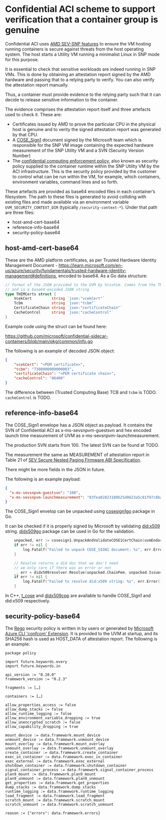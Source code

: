 # Confidential ACI scheme to support verification that a container group is genuine

Confidential ACI uses [AMD SEV-SNP features](https://www.amd.com/en/support/tech-docs/sev-secure-nested-paging-firmware-abi-specification) to ensure the VM hosting running containers is secure against threats from the host operating system. The host starts a Utility VM running a minimalist Linux in SNP mode for this purpose. 

It is essential to check that sensitive workloads are indeed running in SNP VMs. This is done by obtaining an attestation report signed by the AMD hardware and passing that to a relying party to verify. You can also verify the attestation report manually.


Thus, a container must provide evidence to the relying party such that it can decide to release sensitive information to the container.

The evidence comprises the attestation report itself and three artefacts used to check it. These are:
- Certificates issued by AMD to prove the particular CPU in the physical host is genuine and to verity the signed attestation report was generated by that CPU.
- A [COSE_Sign1](https://datatracker.ietf.org/doc/html/rfc9052) document signed by the Microsoft team which is responsible for the SNP VM image containing the expected hardware measurement of the SNP Utility VM and a SVN (Security Version Number) 
- The [confidential computing enforcement policy](https://learn.microsoft.com/en-us/azure/container-instances/container-instances-confidential-overview#confidential-computing-enforcement-policies), also known as security policy supplied to the container runtime within the SNP Utility VM by the ACI infrastructure. This is the security policy provided by the customer to control what can be run within the VM, for example, which containers, environment variables, command lines and so forth.

These artefacts are provided as base64 encoded files in each container’s filesystem. The path to these files is generated to avoid colliding with existing files and made available via an environment variable `UVM_SECURITY_CONTEXT_DIR` (typically `/security-context-*`). Under that path are three files:
- host-amd-cert-base64
- reference-info-base64
- security-policy-base64

## host-amd-cert-base64

These are the AMD platform certificates, as per Trusted Hardware Identity Management Document - https://learn.microsoft.com/en-us/azure/security/fundamentals/trusted-hardware-identity-management#definitions, encoded to base64. As a Go data structure:

```go
// format of the JSON provided to the UVM by hcsshim. Comes from the THIM endpoint
// and is a base64 encoded JSON string
type THIMCerts struct {
    VcekCert         string `json:"vcekCert"`
    Tcbm             string `json:"tcbm"`
    CertificateChain string `json:"certificateChain"`
    CacheControl     string `json:"cacheControl"`
}
```

Example code using the struct can be found here:

https://github.com/microsoft/confidential-sidecar-containers/blob/main/pkg/common/info.go

The following is an example of decoded JSON object:

```json
{
    "vcekCert": "<PEM certificate>",
    "tcbm": "7308000000000003",
    "certificateChain": "<PEM certificate chain>",
    "cacheControl": "86400"
}
```

The difference between (Trusted Computing Base) TCB and `tcbm` is TODO.
`cacheControl` is TODO.

## reference-info-base64

The COSE_Sign1 envelope has a JSON object as payload. It contains the SVN of Confidential ACI as x-ms-sevsnpvm-guestsvn and hex encoded launch time measurement of UVM as x-ms-sevsnpvm-launchmeasurement.

The production SVN starts from 100.
The latest SVN can be found at TODO.

The measurement the same as MEASUREMENT of attestation report in Table 21 of [SEV Secure Nested Paging Firmware ABI Specification](https://www.amd.com/en/support/tech-docs/sev-secure-nested-paging-firmware-abi-specification).

There might be more fields in the JSON in future.

The following is an example payload:
```json
{
  "x-ms-sevsnpvm-guestsvn": "100",
  "x-ms-sevsnpvm-launchmeasurement": "03fea02823189b25d0623a5c81f97c8ba4d2fbc48c914a55ce525f90454ddcec303743dac2fc013f0846912d1412f6df"
}
```

The COSE_Sign1 envelop can be unpacked using [cosesign1go](https://pkg.go.dev/github.com/Microsoft/cosesign1go) package in Go.

It can be checked if it is properly signed by Microsoft by validating [did:x509](https://github.com/microsoft/did-x509/blob/main/specification.md) string.
[didx509go](https://pkg.go.dev/github.com/Microsoft/didx509go) package can be used in Go for the validation.

```go
    unpacked, err := cosesign1.UnpackAndValidateCOSE1CertChain(uvmEndorsements)
    if err != nil {
        log.Fatalf("Failed to unpack COSE_SIGN1 document: %s", err.Error())
    }

    // Resolve returns a did doc that we don't need
    // we only care if there was an error or not
    _, err = didx509resolver.Resolve(unpacked.ChainPem, unpacked.Issuer /*did:x509 string*/, true)
    if err != nil {
        log.Fatalf("Failed to resolve did:x509 string: %s", err.Error())
    }
```

In C++, [t_cose](https://github.com/laurencelundblade/t_cose) and [didx509cpp](https://github.com/microsoft/didx509cpp) are available to handle COSE_Sign1 and did:x509 respectively.

## security-policy-base64

The [Rego](https://www.openpolicyagent.org/docs/latest/policy-language/) security policy is written in  by users or generated by [Microsoft Azure CLI 'confcom' Extension](https://github.com/Azure/azure-cli-extensions/blob/main/src/confcom/azext_confcom/README.md). It is provided to the UVM at startup, and its SHA256 hash is used as HOST_DATA of attestation report. The following is an example:

```
package policy

import future.keywords.every
import future.keywords.in

api_version := "0.10.0"
framework_version := "0.2.3"

fragments := […]

containers := […]

allow_properties_access := false
allow_dump_stacks := false
allow_runtime_logging := false
allow_environment_variable_dropping := true
allow_unencrypted_scratch := false
allow_capability_dropping := true

mount_device := data.framework.mount_device
unmount_device := data.framework.unmount_device
mount_overlay := data.framework.mount_overlay
unmount_overlay := data.framework.unmount_overlay
create_container := data.framework.create_container
exec_in_container := data.framework.exec_in_container
exec_external := data.framework.exec_external
shutdown_container := data.framework.shutdown_container
signal_container_process := data.framework.signal_container_process
plan9_mount := data.framework.plan9_mount
plan9_unmount := data.framework.plan9_unmount
get_properties := data.framework.get_properties
dump_stacks := data.framework.dump_stacks
runtime_logging := data.framework.runtime_logging
load_fragment := data.framework.load_fragment
scratch_mount := data.framework.scratch_mount
scratch_unmount := data.framework.scratch_unmount

reason := {"errors": data.framework.errors}
```
